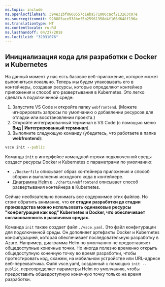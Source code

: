 ```yaml
---
ms.topic: include
ms.openlocfilehash: 394e31bf0660557c1eba571006cacf213263c07e
ms.sourcegitcommit: 928885ace538bef5b25961358d4f166d648f196a
ms.translationtype: HT
ms.contentlocale: ru-RU
ms.lasthandoff: 04/27/2018
ms.locfileid: "32031076"
---
```

## <a name="initialize-code-for-docker-and-kubernetes-development"></a>Инициализация кода для разработки с Docker и Kubernetes
На данный момент у нас есть базовое веб-приложение, которое может выполняться локально. Теперь мы будем упаковывать его в контейнеры, создавая ресурсы, которые определяют контейнер приложения и способ его развертывания в Kubernetes. Это легко сделать в подключенной среде: 

1. Запустите VS Code и откройте папку `webfrontend`. (Можете игнорировать запросы по умолчанию о добавлении ресурсов для отладки или восстановлении проекта.)
1. Откройте интегрированный терминал в VS Code (с помощью меню **Вид | Интегрированный терминал**).
1. Выполните следующую команду (убедитесь, что работаете в папке **webfrontend**):

```cmd
vsce init --public
```

Команда ```init``` в интерфейсе командной строки подключенной среды создаст ресурсы Docker и Kubernetes с параметрами по умолчанию:
* `./Dockerfile` описывает образ контейнера приложения и способ сборки и выполнения исходного кода в контейнере.
* [Диаграмма Helm](https://docs.helm.sh) в `./charts/webfrontend` описывает способ развертывания контейнера в Kubernetes.

Сейчас необязательно понимать все содержимое этих файлов. Но стоит обратить внимание, что **от стадии разработки до стадии производства можно использовать одинаковые ресурсы "конфигурация как код" Kubernetes и Docker, что обеспечивает согласованность в различных средах.**
 
Команда `init` также создает файл `./vsce.yaml`. Это файл конфигурации для подключенной среды. Он дополняет артефакты Docker и Kubernetes конфигурацией, которая обеспечивает последовательную разработку в Azure. Например, диаграмма Helm по умолчанию не предоставляет общедоступные конечные точки. Но иногда полезно временно открыть общедоступную конечную точку во время разработки, чтобы протестировать код, скажем, на мобильном устройстве или URL-адресе веб-перехватчика. Файл vsce.yaml, созданный с помощью `init --public`, переопределяет параметры Helm по умолчанию, чтобы предоставить общедоступную конечную точку только на время разработки.
